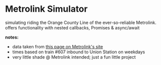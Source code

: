 # Metrolink Simulator

simulating riding the Orange County Line of the ever-so-reliable Metrolink. offers functionality with nested callbacks, Promises & async/await

**notes:**
- data taken from [this page on Metrolink's site](https://metrolinktrains.com/schedules/?type=line&lineName=Orange+County+Line)
- times based on train #607 inbound to Union Station on weekdays
- very little shade @ Metrolink intended; just a fun little project
